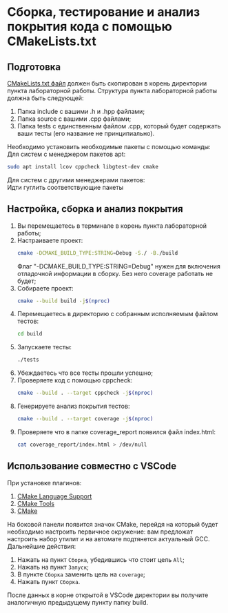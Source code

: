 # Сборка, тестирование и анализ покрытия кода с помощью CMakeLists.txt

## Подготовка
[CMakeLists.txt файл](examples/CMake/Lab1/CMakeLists.txt) должен быть скопирован в корень директории пункта лабораторной работы. Структура пункта лабораторной работы должна быть следующей:
1. Папка include с вашими .h и .hpp файлами;
2. Папка source с вашими .cpp файлами;
3. Папка tests с единственным файлом .cpp, который будет содержать ваши тесты (его название не принципиально).

Необходимо установить необходимые пакеты с помощью команды:
<br>
Для систем с менеджером пакетов apt:
```bash
sudo apt install lcov cppcheck libgtest-dev cmake
```
Для систем с другими менеджерами пакетов:
<br>
Идти гуглить соответствующие пакеты

## Настройка, сборка и анализ покрытия
1. Вы перемещаетесь в терминале в корень пункта лабораторной работы;
2. Настраиваете проект:
    ```bash
    cmake -DCMAKE_BUILD_TYPE:STRING=Debug -S./ -B./build
    ```
    Флаг "-DCMAKE_BUILD_TYPE:STRING=Debug" нужен для включения отладочной информации в сборку. Без него coverage работать не будет;
3. Собираете проект:
    ```bash
    cmake --build build -j$(nproc)
    ```
4. Перемещаетесь в директорию с собранным исполняемым файлом тестов:
    ```bash
    cd build
    ```
5. Запускаете тесты:
    ```bash
    ./tests
    ```
6. Убеждаетесь что все тесты прошли успешно;
7. Проверяете код с помощью cppcheck:
    ```bash
    cmake --build . --target cppcheck -j$(nproc)
    ```
8. Генерируете анализ покрытия тестов:
    ```bash
    cmake --build . --target coverage -j$(nproc)
    ```
9. Проверяете что в папке coverage_report появился файл index.html:
    ```bash
    cat coverage_report/index.html > /dev/null
    ```

## Использование совместно с VSCode
При установке плагинов:
1. [CMake Language Support](https://marketplace.visualstudio.com/items?itemName=josetr.cmake-language-support-vscode)
2. [CMake Tools](https://marketplace.visualstudio.com/items?itemName=ms-vscode.cmake-tools)
3. [CMake](https://marketplace.visualstudio.com/items?itemName=twxs.cmake)

На боковой панели появится значок CMake, перейдя на который будет необходимо настроить первичное окружение: вам предложат настроить набор утилит и на автомате подтянется актуальный GCC.<br>
Дальнейшие действия:
1. Нажать на пункт `Сборка`, убедившись что стоит цель `All`;
2. Нажать на пункт `Запуск`;
3. В пункте `Сборка` заменить цель на `coverage`;
4. Нажать пункт `Сборка`.

После данных в корне открытой в VSCode директории вы получите аналогичную предыдущему пункту папку build.